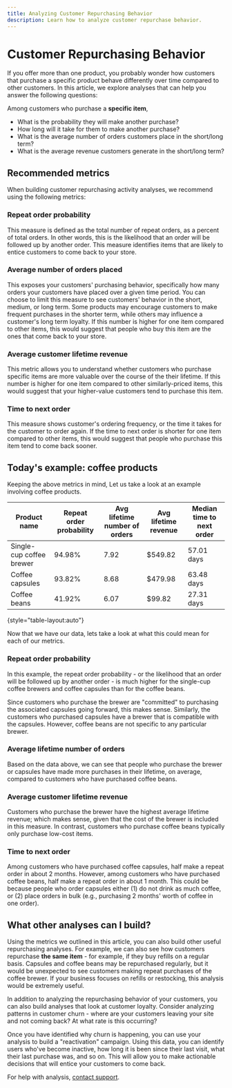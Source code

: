 ```yaml
---
title: Analyzing Customer Repurchasing Behavior
description: Learn how to analyze customer repurchase behavior. 
---
```

# Customer Repurchasing Behavior

If you offer more than one product, you probably wonder how customers that purchase a specific product behave differently over time compared to other customers. In this article, we explore analyses that can help you answer the following questions:

Among customers who purchase a **specific item**,

* What is the probability they will make another purchase?
* How long will it take for them to make another purchase?
* What is the average number of orders customers place in the short/long term?
* What is the average revenue customers generate in the short/long term?

## Recommended metrics

When building customer repurchasing activity analyses, we recommend using the following metrics:

### Repeat order probability

This measure is defined as the total number of repeat orders, as a percent of total orders. In other words, this is the likelihood that an order will be followed up by another order. This measure identifies items that are likely to entice customers to come back to your store.

### Average number of orders placed

This exposes your customers' purchasing behavior, specifically how many orders your customers have placed over a given time period. You can choose to limit this measure to see customers' behavior in the short, medium, or long term. Some products may encourage customers to make frequent purchases in the shorter term, while others may influence a customer's long term loyalty. If this number is higher for one item compared to other items, this would suggest that people who buy this item are the ones that come back to your store.

### Average customer lifetime revenue

This metric allows you to understand whether customers who purchase specific items are more valuable over the course of the their lifetime. If this number is higher for one item compared to other similarly-priced items, this would suggest that your higher-value customers tend to purchase this item.

### Time to next order

This measure shows customer's ordering frequency, or the time it takes for the customer to order again. If the time to next order is shorter for one item compared to other items, this would suggest that people who purchase this item tend to come back sooner.

## Today's example: coffee products

Keeping the above metrics in mind, Let us take a look at an example involving coffee products.

| **Product name** | **Repeat order probability** | **Avg lifetime number of orders** | **Avg lifetime revenue** | **Median time to next order** |
|-----|-----|-----|-----|-----|
| Single-cup coffee brewer | 94.98% | 7.92 | $549.82 | 57.01 days |
| Coffee capsules | 93.82% | 8.68 | $479.98 | 63.48 days |
| Coffee beans | 41.92% | 6.07 | $99.82 | 27.31 days |
{style="table-layout:auto"}

Now that we have our data, lets take a look at what this could mean for each of our metrics.

### Repeat order probability

In this example, the repeat order probability - or the likelihood that an order will be followed up by another order - is much higher for the single-cup coffee brewers and coffee capsules than for the coffee beans.

Since customers who purchase the brewer are "committed" to purchasing the associated capsules going forward, this makes sense. Similarly, the customers who purchased capsules have a brewer that is compatible with the capsules. However, coffee beans are not specific to any particular brewer.

### Average lifetime number of orders

Based on the data above, we can see that people who purchase the brewer or capsules have made more purchases in their lifetime, on average, compared to customers who have purchased coffee beans.

### Average customer lifetime revenue

Customers who purchase the brewer have the highest average lifetime revenue; which makes sense, given that the cost of the brewer is included in this measure. In contrast, customers who purchase coffee beans typically only purchase low-cost items.

### Time to next order

Among customers who have purchased coffee capsules, half make a repeat order in about 2 months. However, among customers who have purchased coffee beans, half make a repeat order in about 1 month. This could be because people who order capsules either (1) do not drink as much coffee, or (2) place orders in bulk (e.g., purchasing 2 months' worth of coffee in one order).

## What other analyses can I build?

Using the metrics we outlined in this article, you can also build other useful repurchasing analyses. For example, we can also see how customers repurchase **the same item** - for example, if they buy refills on a regular basis. Capsules and coffee beans may be repurchased regularly, but it would be unexpected to see customers making repeat purchases of the coffee brewer. If your business focuses on refills or restocking, this analysis would be extremely useful.

In addition to analyzing the repurchasing behavior of your customers, you can also build analyses that look at customer loyalty. Consider analyzing patterns in customer churn - where are your customers leaving your site and not coming back? At what rate is this occurring?

Once you have identified why churn is happening, you can use your analysis to build a "reactivation" campaign. Using this data, you can identify users who've become inactive, how long it is been since their last visit, what their last purchase was, and so on. This will allow you to make actionable decisions that will entice your customers to come back.

For help with analysis, [contact support](../../getting-started/support.md).
